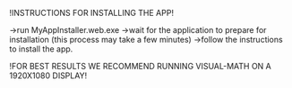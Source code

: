 !INSTRUCTIONS FOR INSTALLING THE APP!

->run MyAppInstaller.web.exe
->wait for the application to prepare for installation (this process may take a few minutes)
->follow the instructions to install the app.


!FOR BEST RESULTS WE RECOMMEND RUNNING VISUAL-MATH ON A 1920X1080 DISPLAY!
